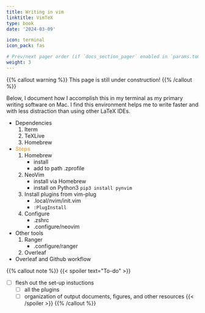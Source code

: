 ```yaml
---
title: Writing in vim
linktitle: VimTeX
type: book
date: '2024-03-09'

icon: terminal
icon_pack: fas

# Prev/next pager order (if `docs_section_pager` enabled in `params.toml`)
weight: 3
---
```


{{% callout warning %}}
This page is still under construction!
{{% /callout %}}

Below, I document how I accomplish this in my terminal as my primary writing software on Mac.
I find this environment helps me to write faster and with less distraction than using other LaTeX IDEs. 

- Dependencies
    1. Iterm
    2. TeXLive
    2. Homebrew
- <span style="color:#F3B26D">**Steps**</span>
    1. Homebrew
        - install
        - add to path .zprofile
    2. NeoVim
        - install via Homebrew
        - install on Python3 `pip3 install pynvim`
    3. Install plugins from vim-plug
        - .local/nvim/init.vim
        - `:PlugInstall`
    4. Configure
        - .zshrc
        - .configure/neovim
- Other tools
    1. Ranger
        - .configure/ranger
    2. Overleaf
- Overleaf and Github workflow

{{% callout note %}}
{{< spoiler text="To-do" >}}
- [ ] flesh out the set-up instuctions
    - [ ] all the plugins
    - [ ] organization of output documents, figures, and other resources
{{< /spoiler >}}
{{% /callout %}}